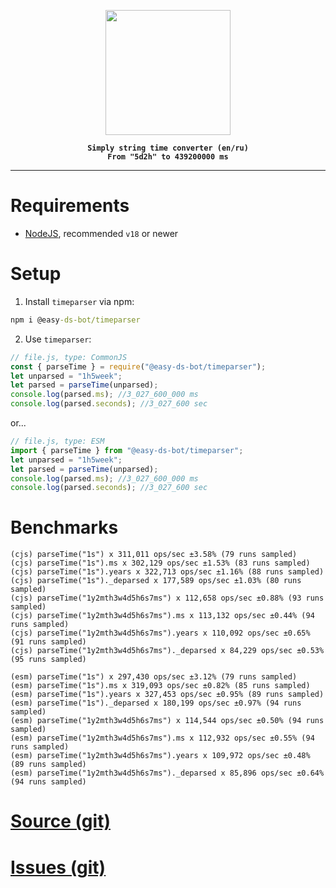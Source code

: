 <p align="center">
    <img src="https://avatars.githubusercontent.com/u/142582396?s=400&u=081f3176405a243f5090002723556c3e723089e3&v=4" width="200"/>
</p>

<b align="center">
    
    Simply string time converter (en/ru)
    From "5d2h" to 439200000 ms
    
</b>
<hr>

# Requirements
- [NodeJS](https://nodejs.org/en), recommended `v18` or newer
# Setup
1. Install `timeparser` via npm:
```bat
npm i @easy-ds-bot/timeparser
```
2. Use `timeparser`:
```js
// file.js, type: CommonJS
const { parseTime } = require("@easy-ds-bot/timeparser");
let unparsed = "1h5week";
let parsed = parseTime(unparsed);
console.log(parsed.ms); //3_027_600_000 ms
console.log(parsed.seconds); //3_027_600 sec
```
or...
```js
// file.js, type: ESM
import { parseTime } from "@easy-ds-bot/timeparser";
let unparsed = "1h5week";
let parsed = parseTime(unparsed);
console.log(parsed.ms); //3_027_600_000 ms
console.log(parsed.seconds); //3_027_600 sec
```

# Benchmarks
```
(cjs) parseTime("1s") x 311,011 ops/sec ±3.58% (79 runs sampled)
(cjs) parseTime("1s").ms x 302,129 ops/sec ±1.53% (83 runs sampled)
(cjs) parseTime("1s").years x 322,713 ops/sec ±1.16% (88 runs sampled)
(cjs) parseTime("1s")._deparsed x 177,589 ops/sec ±1.03% (80 runs sampled)
(cjs) parseTime("1y2mth3w4d5h6s7ms") x 112,658 ops/sec ±0.88% (93 runs sampled)
(cjs) parseTime("1y2mth3w4d5h6s7ms").ms x 113,132 ops/sec ±0.44% (94 runs sampled)
(cjs) parseTime("1y2mth3w4d5h6s7ms").years x 110,092 ops/sec ±0.65% (91 runs sampled)
(cjs) parseTime("1y2mth3w4d5h6s7ms")._deparsed x 84,229 ops/sec ±0.53% (95 runs sampled)

(esm) parseTime("1s") x 297,430 ops/sec ±3.12% (79 runs sampled)
(esm) parseTime("1s").ms x 319,093 ops/sec ±0.82% (85 runs sampled)
(esm) parseTime("1s").years x 327,453 ops/sec ±0.95% (89 runs sampled)
(esm) parseTime("1s")._deparsed x 180,199 ops/sec ±0.97% (94 runs sampled)
(esm) parseTime("1y2mth3w4d5h6s7ms") x 114,544 ops/sec ±0.50% (94 runs sampled)
(esm) parseTime("1y2mth3w4d5h6s7ms").ms x 112,932 ops/sec ±0.55% (94 runs sampled)
(esm) parseTime("1y2mth3w4d5h6s7ms").years x 109,972 ops/sec ±0.48% (89 runs sampled)
(esm) parseTime("1y2mth3w4d5h6s7ms")._deparsed x 85,896 ops/sec ±0.64% (94 runs sampled)
```

# [Source (git)](https://github.com/easy-ds-bot/timeparser)
# [Issues (git)](https://github.com/easy-ds-bot/timeparser/issues)